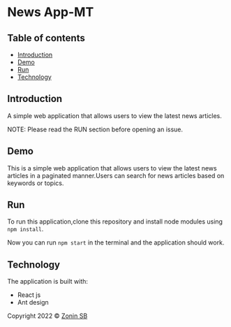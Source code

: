 # News App-MT

## Table of contents

- [Introduction](#introduction)
- [Demo](#demo)
- [Run](#run)
- [Technology](#technology)


## Introduction

A simple web application that allows users to view the latest news articles.

NOTE: Please read the RUN section before opening an issue.

## Demo



This is a simple web application that allows users to view the latest news articles in a paginated manner.Users can search for news articles based on keywords or topics.



## Run

To run this application,clone this repository and install node modules using `npm install`.


Now you can run `npm start` in the terminal and the application should work.

## Technology

The application is built with:

- React js
- Ant design




 Copyright 2022 © [Zonin SB](https://github.com/Zonin-SB)

